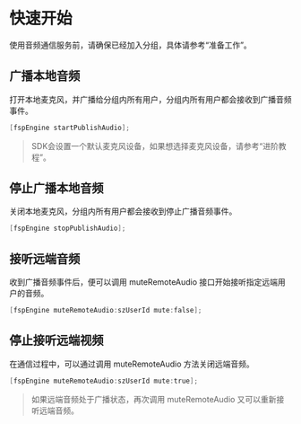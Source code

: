 # 快速开始

使用音频通信服务前，请确保已经加入分组，具体请参考“准备工作”。


## 广播本地音频

打开本地麦克风，并广播给分组内所有用户，分组内所有用户都会接收到广播音频事件。

```objectivec
[fspEngine startPublishAudio];
```

> SDK会设置一个默认麦克风设备，如果想选择麦克风设备，请参考“进阶教程”。


## 停止广播本地音频

关闭本地麦克风，分组内所有用户都会接收到停止广播音频事件。

```objectivec
[fspEngine stopPublishAudio];
```


## 接听远端音频

收到广播音频事件后，便可以调用 muteRemoteAudio 接口开始接听指定远端用户的音频。

```objectivec
[fspEngine muteRemoteAudio:szUserId mute:false];
```


## 停止接听远端视频

在通信过程中，可以通过调用 muteRemoteAudio 方法关闭远端音频。

```objectivec
[fspEngine muteRemoteAudio:szUserId mute:true];
```

> 如果远端音频处于广播状态，再次调用 muteRemoteAudio 又可以重新接听远端音频。
